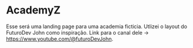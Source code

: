 # AcademyZ
Esse será uma landing page para uma academia ficticia.
Utlizei o layout do FuturoDev John como inspiração.
Link para o canal dele -> https://www.youtube.com/@futuroDevJohn.
